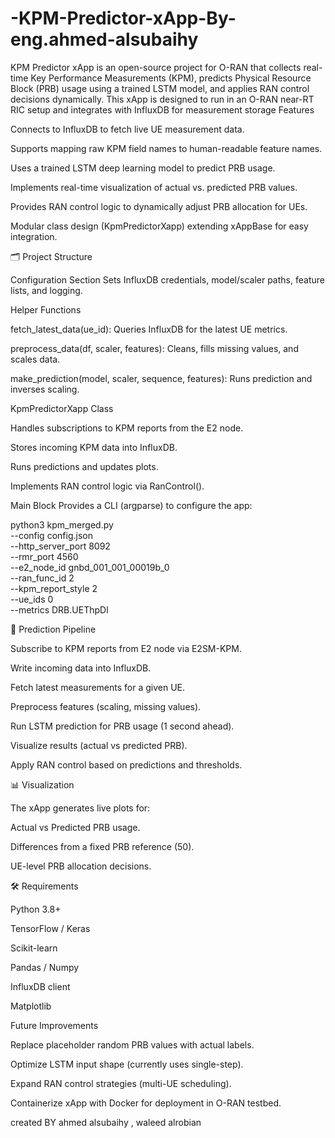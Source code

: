 # -KPM-Predictor-xApp-By-eng.ahmed-alsubaihy
 KPM Predictor xApp is an open-source project for O-RAN that collects real-time Key Performance Measurements (KPM), predicts Physical Resource Block (PRB) usage using a trained LSTM model, and applies RAN control decisions dynamically.  This xApp is designed to run in an O-RAN near-RT RIC setup and integrates with InfluxDB for measurement storage
Features

Connects to InfluxDB to fetch live UE measurement data.

Supports mapping raw KPM field names to human-readable feature names.

Uses a trained LSTM deep learning model to predict PRB usage.

Implements real-time visualization of actual vs. predicted PRB values.

Provides RAN control logic to dynamically adjust PRB allocation for UEs.

Modular class design (KpmPredictorXapp) extending xAppBase for easy integration.

🗂 Project Structure

Configuration Section
Sets InfluxDB credentials, model/scaler paths, feature lists, and logging.

Helper Functions

fetch_latest_data(ue_id): Queries InfluxDB for the latest UE metrics.

preprocess_data(df, scaler, features): Cleans, fills missing values, and scales data.

make_prediction(model, scaler, sequence, features): Runs prediction and inverses scaling.

KpmPredictorXapp Class

Handles subscriptions to KPM reports from the E2 node.

Stores incoming KPM data into InfluxDB.

Runs predictions and updates plots.

Implements RAN control logic via RanControl().

Main Block
Provides a CLI (argparse) to configure the app:

python3 kpm_merged.py \
    --config config.json \
    --http_server_port 8092 \
    --rmr_port 4560 \
    --e2_node_id gnbd_001_001_00019b_0 \
    --ran_func_id 2 \
    --kpm_report_style 2 \
    --ue_ids 0 \
    --metrics DRB.UEThpDl

🔮 Prediction Pipeline

Subscribe to KPM reports from E2 node via E2SM-KPM.

Write incoming data into InfluxDB.

Fetch latest measurements for a given UE.

Preprocess features (scaling, missing values).

Run LSTM prediction for PRB usage (1 second ahead).

Visualize results (actual vs predicted PRB).

Apply RAN control based on predictions and thresholds.

📊 Visualization

The xApp generates live plots for:

Actual vs Predicted PRB usage.

Differences from a fixed PRB reference (50).

UE-level PRB allocation decisions.

🛠 Requirements

Python 3.8+

TensorFlow / Keras

Scikit-learn

Pandas / Numpy

InfluxDB client

Matplotlib

Future Improvements

Replace placeholder random PRB values with actual labels.

Optimize LSTM input shape (currently uses single-step).

Expand RAN control strategies (multi-UE scheduling).

Containerize xApp with Docker for deployment in O-RAN testbed.


created BY 
ahmed alsubaihy ,
waleed alrobian 
